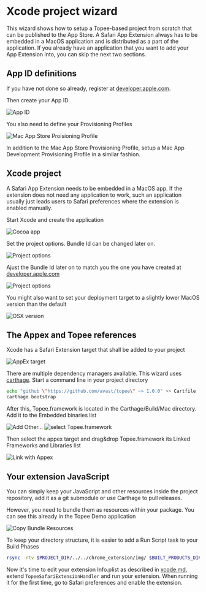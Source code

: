 Xcode project wizard
====================

This wizard shows how to setup a Topee-based project from scratch that can be published to the App Store.
A Safari App Extension always has to be embedded in a MacOS application and is distributed as a part of the application.
If you already have an application that you want to add your App Extension into, you can skip the next two sections.

App ID definitions
------------------

If you have not done so already, register at [developer.apple.com](https://developer.apple.com).

Then create your App ID

![App ID](wizard/appid.png)

You also need to define your Provisioning Profiles

![Mac App Store Proisioning Profile](wizard/provisioning.png)

In addition to the Mac App Store Provisioning Profile, setup a Mac App Development Provisioning Profile in a similar fashion.

Xcode project
-------------

A Safari App Extension needs to be embedded in a MacOS app. If the extension does not need any application to work,
such an application usually just leads users to Safari preferences where the extension is enabled manually.

Start Xcode and create the application

![Cocoa app](wizard/xcodeapp.png)

Set the project options. Bundle Id can be changed later on.

![Project options](wizard/bundleid.png)

Ajust the Bundle Id later on to match you the one you have created at [developer.apple.com](https://developer.apple.com)

![Project options](wizard/bundleid2.png)

You might also want to set your deployment target to a slightly lower MacOS version than the default

![OSX version](wizard/deploymenttarget.png)

The Appex and Topee references
------------------------------

Xcode has a Safari Extension target that shall be added to your project

![AppEx target](wizard/xcodeappex.png)

There are multiple dependency managers available. This wizard uses [carthage](https://github.com/Carthage/Carthage).
Start a command line in your project directory

```bash
echo "github \"https://github.com/avast/topee\" ~> 1.0.0" >> Cartfile
carthage bootstrap
```

After this, Topee.framework is located in the Carthage/Build/Mac directory.
Add it to the Embedded binaries list

![Add Other...](wizard/addtopee1.png)
![select Topee.framework](wizard/addtopee2.png)

Then select the appex target and drag&drop Topee.framework its Linked Frameworks and Libraries list

![Link with Appex](wizard/addtopee3.png)

Your extension JavaScript
-------------------------

You can simply keep your JavaScript and other resources inside the project repository,
add it as a git submodule or use Carthage to pull releases.

However, you need to bundle them as resources within your package.
You can see this already in the Topee Demo application

![Copy Bundle Resources](wizard/copybundleresources.png)

To keep your directory structure, it is easier to add a Run Script task to your Build Phases

```bash
rsync -rtv $PROJECT_DIR/../../chrome_extension/img/ $BUILT_PRODUCTS_DIR/$UNLOCALIZED_RESOURCES_FOLDER_PATH/img
```

Now it's time to edit your extension Info.plist as described in [xcode.md](../xcode.md),
extend `TopeeSafariExtensionHandler` and run your extension.
When running it for the first time, go to Safari preferences and enable the extension.


